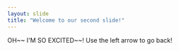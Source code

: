 ```yaml
---
layout: slide
title: "Welcome to our second slide!"
---
```

OH~~ I'M SO EXCITED~~!
Use the left arrow to go back!
